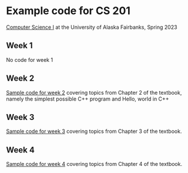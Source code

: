 # Example code for CS 201

[Computer Science I](https://www.cs.uaf.edu/courses/cs201/index.html) at the University of Alaska Fairbanks, Spring 2023


## Week 1

No code for week 1


## Week 2

[Sample code for week 2](./week2) covering topics from Chapter 2 of the textbook, namely the simplest possible C++ program and Hello, world in C++


## Week 3

[Sample code for week 3](./week3) covering topics from Chapter 3 of the textbook.


## Week 4

[Sample code for week 4](./week4) covering topics from Chapter 4 of the textbook.
